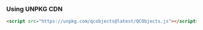 ### Using UNPKG CDN

```html
<script src="https://unpkg.com/qcobjects@latest/QCObjects.js"></script>
```
